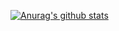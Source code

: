 [![Anurag's github stats](https://github-readme-stats.vercel.app/api?username=ZhiXiao-Lin&count_private=true&show_icons=true&theme=dracula)](https://github.com/anuraghazra/github-readme-stats)
